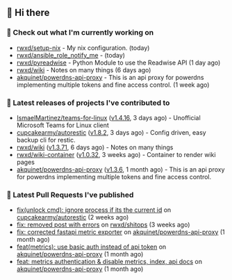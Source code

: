 ## 👋 Hi there

### 👷 Check out what I'm currently working on


- [rwxd/setup-nix](https://github.com/rwxd/setup-nix) - My nix configuration. (today)
- [rwxd/ansible_role_notify_me](https://github.com/rwxd/ansible_role_notify_me) -  (today)
- [rwxd/pyreadwise](https://github.com/rwxd/pyreadwise) - Python Module to use the Readwise API (1 day ago)
- [rwxd/wiki](https://github.com/rwxd/wiki) - Notes on many things (6 days ago)
- [akquinet/powerdns-api-proxy](https://github.com/akquinet/powerdns-api-proxy) - This is an api proxy for powerdns implementing multiple tokens and fine access control. (1 week ago)

### 🔭 Latest releases of projects I've contributed to


- [IsmaelMartinez/teams-for-linux](https://github.com/IsmaelMartinez/teams-for-linux) ([v1.4.16](https://github.com/IsmaelMartinez/teams-for-linux/releases/tag/v1.4.16), 3 days ago) - Unofficial Microsoft Teams for Linux client
- [cupcakearmy/autorestic](https://github.com/cupcakearmy/autorestic) ([v1.8.2](https://github.com/cupcakearmy/autorestic/releases/tag/v1.8.2), 3 days ago) - Config driven, easy backup cli for restic.
- [rwxd/wiki](https://github.com/rwxd/wiki) ([v1.3.71](https://github.com/rwxd/wiki/releases/tag/v1.3.71), 6 days ago) - Notes on many things
- [rwxd/wiki-container](https://github.com/rwxd/wiki-container) ([v1.0.32](https://github.com/rwxd/wiki-container/releases/tag/v1.0.32), 3 weeks ago) - Container to render wiki pages
- [akquinet/powerdns-api-proxy](https://github.com/akquinet/powerdns-api-proxy) ([v1.3.6](https://github.com/akquinet/powerdns-api-proxy/releases/tag/v1.3.6), 1 month ago) - This is an api proxy for powerdns implementing multiple tokens and fine access control.

### 🔨 Latest Pull Requests I've published


- [fix(unlock cmd): ignore process if its the current id](https://github.com/cupcakearmy/autorestic/pull/360) on [cupcakearmy/autorestic](https://github.com/cupcakearmy/autorestic) (2 weeks ago)
- [fix: removed post with errors](https://github.com/rwxd/shitops/pull/7) on [rwxd/shitops](https://github.com/rwxd/shitops) (3 weeks ago)
- [fix: corrected fastapi metric exporter](https://github.com/akquinet/powerdns-api-proxy/pull/37) on [akquinet/powerdns-api-proxy](https://github.com/akquinet/powerdns-api-proxy) (1 month ago)
- [feat(metrics): use basic auth instead of api token](https://github.com/akquinet/powerdns-api-proxy/pull/36) on [akquinet/powerdns-api-proxy](https://github.com/akquinet/powerdns-api-proxy) (1 month ago)
- [feat: metrics authentication &amp; disable metrics, index, api docs](https://github.com/akquinet/powerdns-api-proxy/pull/34) on [akquinet/powerdns-api-proxy](https://github.com/akquinet/powerdns-api-proxy) (1 month ago)
